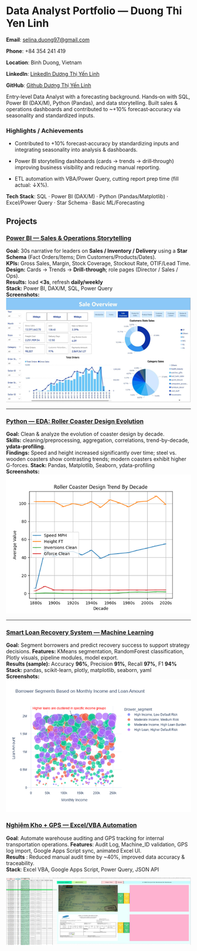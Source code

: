 # Data Analyst Portfolio — Duong Thi Yen Linh

**Email**: selina.duong97@gmail.com 

**Phone**: +84 354 241 419 

**Location**: Binh Duong, Vietnam 

**LinkedIn**: [LinkedIn Dương Thị Yến Linh](www.linkedin.com/in/dương-thị-yến-linh-140a67216)

**GitHub**: [Github Dương Thị Yến Linh](https://github.com/SelinaYenLinh)

Entry‑level Data Analyst with a forecasting background. Hands‑on with SQL, Power BI (DAX/M), Python (Pandas), and data storytelling. Built sales & operations dashboards and contributed to ~+10% forecast‑accuracy via seasonality and standardized inputs.

### Highlights / Achievements  
- Contributed to +10% forecast‑accuracy by standardizing inputs and integrating seasonality into analysis & dashboards.

- Power BI storytelling dashboards (cards → trends → drill‑through) improving business visibility and reducing manual reporting.

- ETL automation with VBA/Power Query, cutting report prep time (fill actual: ↓X%).

**Tech Stack**: SQL · Power BI (DAX/M) · Python (Pandas/Matplotlib) · Excel/Power Query · Star Schema · Basic ML/Forecasting
## Projects

### [Power BI — Sales & Operations Storytelling](https://github.com/SelinaYenLinh/Power-BI-Brazilian_E-Commerce.git)
**Goal:** 30s narrative for leaders on **Sales / Inventory / Delivery** using a **Star Schema** (Fact Orders/Items; Dim Customers/Products/Dates).  
**KPIs:** Gross Sales, Margin, Stock Coverage, Stockout Rate, OTIF/Lead Time.  
**Design:** Cards → Trends → **Drill-through**; role pages (Director / Sales / Ops).  
**Results:** load **<3s**, refresh **daily/weekly**  
**Stack:** Power BI, DAX/M, SQL, Power Query  
**Screenshots:**  
![Overview](Assets/OverView.jpg)

---

### [Python — EDA: Roller Coaster Design Evolution](https://github.com/SelinaYenLinh/Exploratory-Data-Analysis.git)
**Goal:** Clean & analyze the evolution of coaster design by decade.  
**Skills:** cleaning/preprocessing, aggregation, correlations, trend-by-decade, **ydata-profiling**.  
**Findings:** Speed and height increased significantly over time; steel vs. wooden coasters show contrasting trends; modern coasters exhibit higher G-forces. 
**Stack:** Pandas, Matplotlib, Seaborn, ydata-profiling  
**Screenshots:**  
![Trend by Decade](Assets/Roller_Coaster_Design_Trend_By_Decade.png)

---

### [Smart Loan Recovery System — Machine Learning](https://github.com/SelinaYenLinh/Smart-Loan-Recovery-System-With-Machine-Learning.git)
**Goal:** Segment borrowers and predict recovery success to support strategy decisions.
**Features:** KMeans segmentation, RandomForest classification, Plotly visuals, pipeline modules, model export.  
**Results (sample):** Accuracy **96%**, Precision **91%**, Recall **97%**, F1 **94%** 
**Stack:** pandas, scikit-learn, plotly, matplotlib, seaborn, yaml  
**Screenshots:**  
![Segments (KMeans)](Assets/Borrower_Segments_Based_on_Monthly_Income_and_Loan_Amount.png)

### [Nghiệm Kho + GPS — Excel/VBA Automation](https://github.com/SelinaYenLinh/Warehouse-Management.git)

**Goal**: Automate warehouse auditing and GPS tracking for internal transportation operations.
**Features**: Audit Log, Machine_ID validation, GPS log import, Google Apps Script sync, animated Excel UI.  
**Results** : Reduced manual audit time by ~40%, improved data accuracy & traceability.  
**Stack**: Excel VBA, Google Apps Script, Power Query, JSON API  

![After Load File](Assets/AfterLoadFile.jpg)